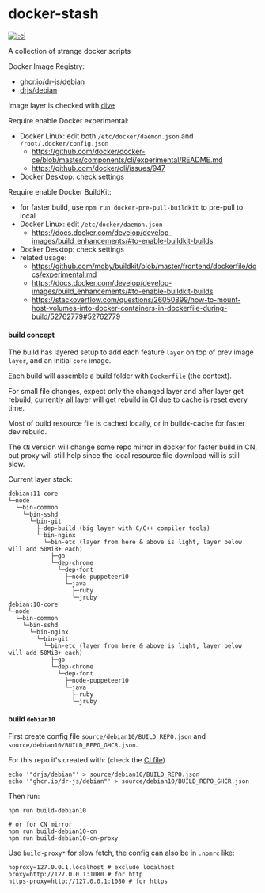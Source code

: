 # docker-stash

[![i:ci]][l:ci]

A collection of strange docker scripts

[i:ci]: https://github.com/dr-js/docker-stash/workflows/ci-test/badge.svg
[l:ci]: https://github.com/dr-js/docker-stash/actions?query=workflow:ci-test

[//]: # (NON_PACKAGE_CONTENT)

Docker Image Registry:
- [ghcr.io/dr-js/debian](https://ghcr.io/dr-js/debian)
- [drjs/debian](https://hub.docker.com/r/drjs/debian)

Image layer is checked with [dive](https://github.com/wagoodman/dive)

Require enable Docker experimental:
- Docker Linux: edit both `/etc/docker/daemon.json` and `/root/.docker/config.json`
  - https://github.com/docker/docker-ce/blob/master/components/cli/experimental/README.md
  - https://github.com/docker/cli/issues/947
- Docker Desktop: check settings

Require enable Docker BuildKit:
- for faster build, use `npm run docker-pre-pull-buildkit` to pre-pull to local
- Docker Linux: edit `/etc/docker/daemon.json`
  - https://docs.docker.com/develop/develop-images/build_enhancements/#to-enable-buildkit-builds
- Docker Desktop: check settings
- related usage:
  - https://github.com/moby/buildkit/blob/master/frontend/dockerfile/docs/experimental.md
  - https://docs.docker.com/develop/develop-images/build_enhancements/#to-enable-buildkit-builds
  - https://stackoverflow.com/questions/26050899/how-to-mount-host-volumes-into-docker-containers-in-dockerfile-during-build/52762779#52762779


#### build concept

The build has layered setup to add each feature `layer` on top of prev image `layer`,
  and an initial `core` image.

Each build will assemble a build folder with `Dockerfile` (the context).

For small file changes, expect only the changed layer and after layer get rebuild,
  currently all layer will get rebuild in CI due to cache is reset every time.

Most of build resource file is cached locally,
  or in buildx-cache for faster dev rebuild.

The `CN` version will change some repo mirror in docker for faster build in CN,
  but proxy will still help since the local resource file download will is still slow.

Current layer stack:
```
debian:11-core
└─node
  └─bin-common
    └─bin-sshd
      └─bin-git
        ├─dep-build (big layer with C/C++ compiler tools)
        └─bin-nginx
          └─bin-etc (layer from here & above is light, layer below will add 50MiB+ each)
            ├─go
            └─dep-chrome
              └─dep-font
                ├─node-puppeteer10
                └─java
                  ├─ruby
                  └─jruby
debian:10-core
└─node
  └─bin-common
    └─bin-sshd
      └─bin-nginx
        └─bin-git
          └─bin-etc (layer from here & above is light, layer below will add 50MiB+ each)
            ├─go
            └─dep-chrome
              └─dep-font
                ├─node-puppeteer10
                └─java
                  ├─ruby
                  └─jruby
```


#### build `debian10`

First create config file `source/debian10/BUILD_REPO.json`
  and `source/debian10/BUILD_REPO_GHCR.json`.

For this repo it's created with: (check the [CI file](.github/workflows/ci-tag-build.yml))
```
echo '"drjs/debian"' > source/debian10/BUILD_REPO.json
echo '"ghcr.io/dr-js/debian"' > source/debian10/BUILD_REPO_GHCR.json
```

Then run:
```shell script
npm run build-debian10

# or for CN mirror
npm run build-debian10-cn
npm run build-debian10-cn-proxy
```

Use `build-proxy*` for slow fetch, the config can also be in `.npmrc` like:
```
noproxy=127.0.0.1,localhost # exclude localhost
proxy=http://127.0.0.1:1080 # for http
https-proxy=http://127.0.0.1:1080 # for https
```
